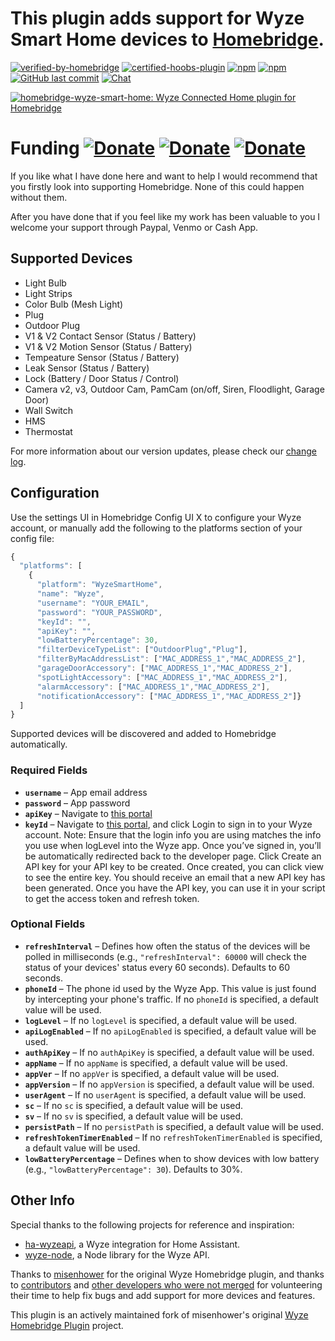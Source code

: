 # This plugin adds support for Wyze Smart Home devices to [Homebridge](https://github.com/homebridge/homebridge).
[![verified-by-homebridge](https://badgen.net/badge/homebridge/verified/purple)](https://github.com/homebridge/homebridge/wiki/Verified-Plugins)
[![certified-hoobs-plugin](https://badgen.net/badge/HOOBS/certified/yellow)](https://plugins.hoobs.org/plugin/homebridge-wyze-smart-home)
[![npm](https://img.shields.io/npm/dt/homebridge-wyze-smart-home)](https://www.npmjs.com/package/homebridge-wyze-smart-home)
[![npm](https://img.shields.io/npm/v/homebridge-wyze-smart-home.svg?style=flat-square)](https://www.npmjs.com/package/homebridge-wyze-smart-home)
[![GitHub last commit](https://img.shields.io/github/last-commit/jfarmer08/homebridge-wyze-smart-home)](https://github.com/jfarmer08/homebridge-wyze-smart-home)
[![Chat](https://img.shields.io/discord/1134601590762913863)](https://discord.gg/Mjkpq2x9)

[![homebridge-wyze-smart-home: Wyze Connected Home plugin for Homebridge](https://github.com/jfarmer08/homebridge-wyze-smart-home/blob/main/logo.png?raw=true)](https://github.com/jfarmer08/homebridge-wyze-smart-home)


# Funding   [![Donate](https://img.shields.io/badge/Donate-PayPal-blue.svg?style=flat-square&maxAge=2592000)](https://www.paypal.com/paypalme/AllenFarmer) [![Donate](https://img.shields.io/badge/Donate-Venmo-blue.svg?style=flat-square&maxAge=2592000)](https://venmo.com/u/Allen-Farmer) [![Donate](https://img.shields.io/badge/Donate-Cash_App-blue.svg?style=flat-square&maxAge=2592000)](https://cash.app/$Jfamer08)
If you like what I have done here and want to help I would recommend that you firstly look into supporting Homebridge. None of this could happen without them.

After you have done that if you feel like my work has been valuable to you I welcome your support through Paypal, Venmo or Cash App.

## Supported Devices
- Light Bulb
- Light Strips
- Color Bulb (Mesh Light)
- Plug
- Outdoor Plug
- V1 & V2 Contact Sensor (Status / Battery)
- V1 & V2 Motion Sensor (Status / Battery)
- Tempeature Sensor (Status / Battery)
- Leak Sensor (Status / Battery)
- Lock (Battery / Door Status / Control)
- Camera v2, v3, Outdoor Cam, PamCam (on/off, Siren, Floodlight, Garage Door)
- Wall Switch
- HMS
- Thermostat

For more information about our version updates, please check our [change log](CHANGELOG.md).

## Configuration

Use the settings UI in Homebridge Config UI X to configure your Wyze account, or manually add the following to the platforms section of your config file:

```js
{
  "platforms": [
    {
      "platform": "WyzeSmartHome",
      "name": "Wyze",
      "username": "YOUR_EMAIL",
      "password": "YOUR_PASSWORD",
      "keyId": "",
      "apiKey": "",
      "lowBatteryPercentage": 30,
      "filterDeviceTypeList": ["OutdoorPlug","Plug"],
      "filterByMacAddressList": ["MAC_ADDRESS_1","MAC_ADDRESS_2"],
      "garageDoorAccessory": ["MAC_ADDRESS_1","MAC_ADDRESS_2"],
      "spotLightAccessory": ["MAC_ADDRESS_1","MAC_ADDRESS_2"],
      "alarmAccessory": ["MAC_ADDRESS_1","MAC_ADDRESS_2"],
      "notificationAccessory": ["MAC_ADDRESS_1","MAC_ADDRESS_2"]}
  ]
}
```

Supported devices will be discovered and added to Homebridge automatically.

### Required Fields

* **`username`** &ndash; App email address
* **`password`** &ndash; App password
* **`apiKey`** &ndash; Navigate to [this portal](https://developer-api-console.wyze.com/)
* **`keyId`** &ndash; Navigate to [this portal](https://developer-api-console.wyze.com/), and click Login to sign in to your Wyze account.
Note: Ensure that the login info you are using matches the info you use when logLevel into the Wyze app.
Once you’ve signed in, you’ll be automatically redirected back to the developer page.
Click Create an API key for your API key to be created.
Once created, you can click view to see the entire key.
You should receive an email that a new API key has been generated.
Once you have the API key, you can use it in your script to get the access token and refresh token.

### Optional Fields

* **`refreshInterval`** &ndash; Defines how often the status of the devices will be polled in milliseconds (e.g., `"refreshInterval": 60000` will check the status of your devices' status every 60 seconds). Defaults to 60 seconds.
* **`phoneId`** &ndash; The phone id used by the Wyze App. This value is just found by intercepting your phone's traffic. If no `phoneId` is specified, a default value will be used.
* **`logLevel`** &ndash; If no `logLevel` is specified, a default value will be used.
* **`apiLogEnabled`** &ndash; If no `apiLogEnabled` is specified, a default value will be used.
* **`authApiKey`** &ndash; If no `authApiKey` is specified, a default value will be used.
* **`appName`** &ndash; If no `appName` is specified, a default value will be used.
* **`appVer`** &ndash; If no `appVer` is specified, a default value will be used.
* **`appVersion`** &ndash; If no `appVersion` is specified, a default value will be used.
* **`userAgent`** &ndash; If no `userAgent` is specified, a default value will be used.
* **`sc`** &ndash; If no `sc` is specified, a default value will be used.
* **`sv`** &ndash; If no `sv` is specified, a default value will be used.
* **`persistPath`** &ndash; If no `persistPath` is specified, a default value will be used.
* **`refreshTokenTimerEnabled`** &ndash; If no `refreshTokenTimerEnabled` is specified, a default value will be used.
* **`lowBatteryPercentage`** &ndash; Defines when to show devices with low battery (e.g., `"lowBatteryPercentage": 30`). Defaults to 30%.

## Other Info

Special thanks to the following projects for reference and inspiration:

- [ha-wyzeapi](https://github.com/JoshuaMulliken/ha-wyzeapi), a Wyze integration for Home Assistant.
- [wyze-node](https://github.com/noelportugal/wyze-node), a Node library for the Wyze API.

Thanks to [misenhower](https://github.com/misenhower/homebridge-wyze-connected-home) for the original Wyze Homebridge plugin, and thanks to [contributors](https://github.com/misenhower/homebridge-wyze-connected-home/graphs/contributors) and [other developers who were not merged](https://github.com/misenhower/homebridge-wyze-connected-home/pulls) for volunteering their time to help fix bugs and add support for more devices and features.

This plugin is an actively maintained fork of misenhower's original [Wyze Homebridge Plugin](https://github.com/misenhower/homebridge-wyze-connected-home) project.
